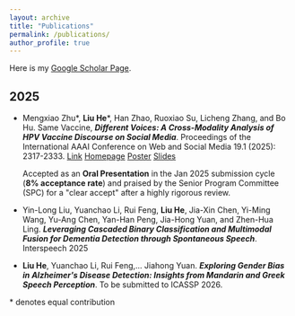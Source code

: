 ```yaml
---
layout: archive
title: "Publications"
permalink: /publications/
author_profile: true
---
```


Here is my [Google Scholar Page](https://scholar.google.com/citations?hl=en&user=qsrgIKsAAAAJ).



2025
------
- Mengxiao Zhu\*, **Liu He**\*, Han Zhao, Ruoxiao Su, Licheng Zhang, and Bo Hu. Same Vaccine, ***Different Voices: A Cross-Modality Analysis of HPV Vaccine Discourse on Social Media***. Proceedings of the International AAAI Conference on Web and Social Media 19.1 (2025): 2317-2333.  [Link](https://ojs.aaai.org/index.php/ICWSM/article/view/35936) [Homepage](https://heliumnm.github.io/same-vaccine-diff-voices/) [Poster](https://drive.google.com/file/d/1Xbokf3xGSPVwJTJttb0Vgr4Gx8r-_lH-/view?usp=share_link) [Slides](https://drive.google.com/file/d/1dqdZOOJwa60oTDkgdgjo1lWyzO-xthDQ/view?usp=share_link)

  Accepted as an **Oral Presentation** in the Jan 2025 submission cycle (**8% acceptance rate**) and praised by the Senior Program Committee (SPC) for a "clear accept" after a highly rigorous review.

- Yin-Long Liu, Yuanchao Li, Rui Feng, **Liu He**, Jia-Xin Chen, Yi-Ming Wang, Yu-Ang Chen, Yan-Han Peng, Jia-Hong Yuan, and Zhen-Hua Ling. ***Leveraging Cascaded Binary Classification and Multimodal Fusion for Dementia Detection through Spontaneous Speech***. Interspeech 2025

- **Liu He**, Yuanchao Li, Rui Feng,... Jiahong Yuan. ***Exploring Gender Bias in Alzheimer's Disease Detection: Insights from Mandarin and Greek Speech Perception***. To be submitted to ICASSP 2026. 
 
 \* denotes equal contribution
